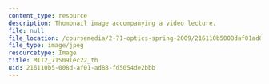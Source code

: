 ```yaml
---
content_type: resource
description: Thumbnail image accompanying a video lecture.
file: null
file_location: /coursemedia/2-71-optics-spring-2009/216110b5008daf01ad88fd5054de2bbb_MIT2_71S09lec22_th.jpg
file_type: image/jpeg
resourcetype: Image
title: MIT2_71S09lec22_th
uid: 216110b5-008d-af01-ad88-fd5054de2bbb
---
```

